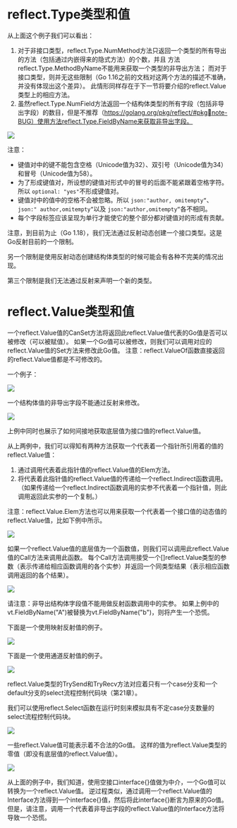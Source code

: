 # reflect.Type类型和值

从上面这个例子我们可以看出：
   1. 对于非接口类型，reflect.Type.NumMethod方法只返回一个类型的所有导出的方法（包括通过内嵌得来的隐式方法）的个数，并且 方法reflect.Type.MethodByName不能用来获取一个类型的非导出方法； 而对于接口类型，则并无这些限制（Go 1.16之前的文档对这两个方法的描述不准确，并没有体现出这个差异）。 此情形同样存在于下一节将要介绍的reflect.Value类型上的相应方法。
   2. 虽然reflect.Type.NumField方法返回一个结构体类型的所有字段（包括非导出字段）的数目，但是不推荐（https://golang.org/pkg/reflect/#pkgnote-BUG）使用方法reflect.Type.FieldByName来获取非导出字段。

![](images/27-1.png)

注意：
   - 键值对中的键不能包含空格（Unicode值为32）、双引号（Unicode值为34）和冒号（Unicode值为58）。
   - 为了形成键值对，所设想的键值对形式中的冒号的后面不能紧跟着空格字符。
    所以
    `optional: "yes"`不形成键值对。
   - 键值对中的值中的空格不会被忽略。所以
    `json:"author, omitempty“`、
    `json:" author,omitempty“`以及
    `json:"author,omitempty“`各不相同。
   - 每个字段标签应该呈现为单行才能使它的整个部分都对键值对的形成有贡献。

注意，到目前为止（Go 1.18），我们无法通过反射动态创建一个接口类型。这是Go反射目前的一个限制。

另一个限制是使用反射动态创建结构体类型的时候可能会有各种不完美的情况出现。

第三个限制是我们无法通过反射来声明一个新的类型。


# reflect.Value类型和值

一个reflect.Value值的CanSet方法将返回此reflect.Value值代表的Go值是否可以被修改（可以被赋值）。 如果一个Go值可以被修改，则我们可以调用对应的reflect.Value值的Set方法来修改此Go值。 注意：reflect.ValueOf函数直接返回的reflect.Value值都是不可修改的。

一个例子：

![](images/27-2.png)

一个结构体值的非导出字段不能通过反射来修改。

![](images/27-3.png)

上例中同时也展示了如何间接地获取底层值为接口值的reflect.Value值。

从上两例中，我们可以得知有两种方法获取一个代表着一个指针所引用着的值的reflect.Value值：

   1. 通过调用代表着此指针值的reflect.Value值的Elem方法。
   2. 将代表着此指针值的reflect.Value值的传递给一个reflect.Indirect函数调用。 （如果传递给一个reflect.Indirect函数调用的实参不代表着一个指针值，则此调用返回此实参的一个复制。）
   
注意：reflect.Value.Elem方法也可以用来获取一个代表着一个接口值的动态值的reflect.Value值，比如下例中所示。

![](images/27-4.png)

如果一个reflect.Value值的底层值为一个函数值，则我们可以调用此reflect.Value值的Call方法来调用此函数。 每个Call方法调用接受一个[]reflect.Value类型的参数（表示传递给相应函数调用的各个实参）并返回一个同类型结果（表示相应函数调用返回的各个结果）。

![](images/27-5.png)

请注意：非导出结构体字段值不能用做反射函数调用中的实参。 如果上例中的vt.FieldByName("A")被替换为vt.FieldByName("b")，则将产生一个恐慌。

下面是一个使用映射反射值的例子。

![](images/27-6.png)

下面是一个使用通道反射值的例子。

![](images/27-7.png)

reflect.Value类型的TrySend和TryRecv方法对应着只有一个case分支和一个default分支的select流程控制代码块（第21章）。

我们可以使用reflect.Select函数在运行时刻来模拟具有不定case分支数量的select流程控制代码块。

![](images/27-8.png)

一些reflect.Value值可能表示着不合法的Go值。 这样的值为reflect.Value类型的零值（即没有底层值的reflect.Value值）。

![](images/27-9.png)

从上面的例子中，我们知道，使用空接口interface{}值做为中介，一个Go值可以转换为一个reflect.Value值。 逆过程类似，通过调用一个reflect.Value值的Interface方法得到一个interface{}值，然后将此interface{}断言为原来的Go值。 但是，请注意，调用一个代表着非导出字段的reflect.Value值的Interface方法将导致一个恐慌。
